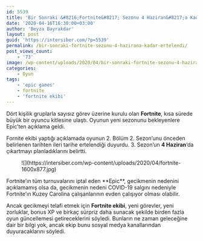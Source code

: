 ```yaml
---
id: 5539
title: 'Bir Sonraki &#8216;Fortnite&#8217; Sezonu 4 Haziran&#8217;a Kadar Ertelendi'
date: '2020-04-16T16:30:00+03:00'
author: 'Beyza Bayrakdar'
layout: post
guid: 'https://intersiber.com/?p=5539'
permalink: /bir-sonraki-fortnite-sezonu-4-hazirana-kadar-ertelendi/
post_views_count:
    - '73'
image: /wp-content/uploads/2020/04/bir-sonraki-fortnite-sezonu-4-hazirana-kadar-ertelendi.jpg
categories:
    - Oyun
tags:
    - 'epic games'
    - fortnite
    - 'fortnite ekibi'
---
```


Dört kişilik gruplarla sayısız görev üzerine kurulu olan **Fortnite**, kısa sürede büyük bir oyuncu kitlesine ulaştı. Oyunun yeni sezonunu bekleyenlere Epic’ten açıklama geldi.

Fornite ekibi yaptığı açıklamada oyunun 2. Bölüm 2. Sezon’unu önceden belirlenen tarihten ileri tarihe ertelendiği duyurdu. 3. Sezon’un **4 Haziran**‘da çıkartmayı planladıklarını belirtti.

<figure class="wp-block-image size-large">![](https://intersiber.com/wp-content/uploads/2020/04/fortnite-1600x877.jpg)</figure>Fortnite’ın tüm turnuvalarını iptal eden **Epic**, gecikmenin nedenini açıklamamış olsa da, gecikmenin nedeni COVID-19 salgını nedeniyle Fortnite’ın Kuzey Carolina çalışanlarının evden çalışıyor olması olabilir.

Ancak gecikmeyi telafi etmek için **Fortnite ekibi**, yeni görevler, yeni zorluklar, bonus XP ve birkaç sürpriz daha sunacak şekilde birden fazla oyun güncellemesi getireceklerini söyledi. Bunların ne zaman geleceğine dair bir bilgi yok, ancak ekip bunu sosyal medya kanallarından duyuracaklarını söyledi.